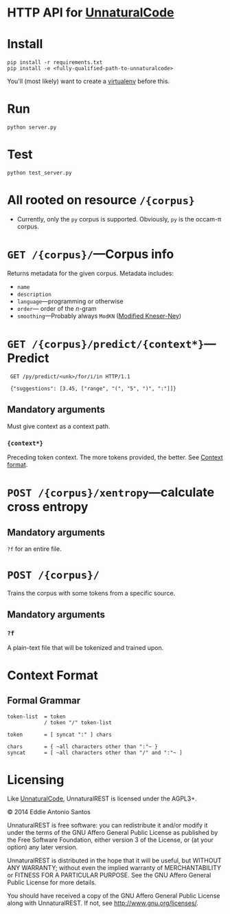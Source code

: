 # HTTP API for [UnnaturalCode][]

# Install

    pip install -r requirements.txt
    pip install -e <fully-qualified-path-to-unnaturalcode>

You'll (most likely) want to create a [virtualenv][] before this.

[virtualenv]: http://virtualenv.readthedocs.org/en/latest/

# Run

    python server.py

# Test

    python test_server.py

# All rooted on resource `/{corpus}`

 * Currently, only the `py` corpus is supported. Obviously, `py` is the
   occam-π corpus.


# `GET /{corpus}/`—Corpus info

Returns metadata for the given corpus. Metadata includes:

 * `name`
 * `description`
 * `language`—programming or otherwise
 * `order`— order of the *n*-gram
 * `smoothing`—Probably always `ModKN` ([Modified Kneser-Ney][ModKN])
 
[ModKN]: https://kheafield.com/professional/edinburgh/estimate_paper.pdf.


# `GET /{corpus}/predict/{context*}`—Predict

     GET /py/predict/<unk>/for/i/in HTTP/1.1

     {"suggestions": [3.45, ["range", "(", "5", ")", ":"]]}

## Mandatory arguments

Must give context as a context path.

### `{context*}`

Preceding token context. The more tokens provided, the better. See
[Context format](#context-format).



# `POST /{corpus}/xentropy`—calculate cross entropy

## Mandatory arguments

`?f` for an entire file.



# `POST /{corpus}/`

Trains the corpus with some tokens from a specific source.

## Mandatory arguments

### `?f`

A plain-text file that will be tokenized and trained upon.



# Context Format

## Formal Grammar

    token-list  = token
                / token "/" token-list

    token       = [ syncat ":" ] chars

    chars       = { ~all characters other than ":"~ }
    syncat      = [ ~all characters other than "/" and ":"~ ]

# Licensing

Like [UnnaturalCode][], UnnaturalREST is licensed under the AGPL3+.

© 2014 Eddie Antonio Santos

UnnaturalREST is free software: you can redistribute it and/or modify it
under the terms of the GNU Affero General Public License as published by
the Free Software Foundation, either version 3 of the License, or (at
your option) any later version.

UnnaturalREST is distributed in the hope that it will be useful, but
WITHOUT ANY WARRANTY; without even the implied warranty of
MERCHANTABILITY or FITNESS FOR A PARTICULAR PURPOSE. See the GNU Affero
General Public License for more details.

You should have received a copy of the GNU Affero General Public License
along with UnnaturalREST. If not, see http://www.gnu.org/licenses/.

[UnnaturalCode]: https://github.com/orezpraw/unnaturalcode
